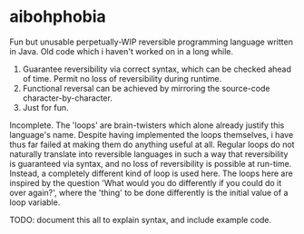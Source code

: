 # aibohphobia
Fun but unusable perpetually-WIP reversible programming language written in Java. Old code which i haven't worked on in a long while.


1. Guarantee reversibility via correct syntax, which can be checked ahead of time. Permit no loss of reversibility during runtime.
2. Functional reversal can be achieved by mirroring the source-code character-by-character.
3. Just for fun.


Incomplete. The 'loops' are brain-twisters which alone already justify this language's name. Despite having implemented the loops themselves, i have thus far failed at making them do anything useful at all. Regular loops do not naturally translate into reversible languages in such a way that reversibility is guaranteed via syntax, and no loss of reversibility is possible at run-time. Instead, a completely different kind of loop is used here. The loops here are inspired by the question 'What would you do differently if you could do it over again?', where the 'thing' to be done differently is the initial value of a loop variable.

TODO: document this all to explain syntax, and include example code.
